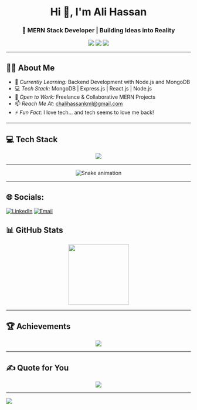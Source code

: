 <!-- Modern GitHub README for Ali Hassan -->

<h1 align="center">Hi 👋, I'm Ali Hassan</h1>
<h3 align="center">🚀 MERN Stack Developer | Building Ideas into Reality</h3>

<p align="center">
  <a href="mailto:chalihassankml@gmail.com"><img src="https://img.shields.io/badge/Email-red?style=for-the-badge&logo=gmail&logoColor=white" /></a>
  <a href="https://app.netlify.com/teams/ali78656/projects"><img src="https://img.shields.io/badge/Netlify-blue?style=for-the-badge&logo=netlify&logoColor=white" /></a>
  <a href="https://www.linkedin.com/in/ali-hassan-42256ali/"><img src="https://img.shields.io/badge/LinkedIn-blue?style=for-the-badge&logo=linkedin&logoColor=white" /></a>
</p>

---

## 👨‍💻 About Me  

- 🌱 *Currently Learning:* Backend Development with Node.js and MongoDB  
- 💻 *Tech Stack:* MongoDB | Express.js | React.js | Node.js  
- 🚀 *Open to Work:* Freelance & Collaborative MERN Projects  
- 📫 *Reach Me At:* chalihassankml@gmail.com  
- ⚡ *Fun Fact:* I love tech... and tech seems to love me back!  


---

## 💻 Tech Stack  
<p align="center">
  <img src="https://skillicons.dev/icons?i=html,css,js,react,redux,tailwind,bootstrap,nodejs,express,mongodb,mysql,git,github,vercel,netlify,cpp" />
</p>

---

<!-- Snake Game Repo View -->

<div align="center">
  <img src="https://profile-readme-generator.com/assets/snake.svg" alt="Snake animation" />
</div>

---

## 🌐 Socials:
[![LinkedIn](https://img.shields.io/badge/LinkedIn-%230077B5.svg?logo=linkedin&logoColor=white)](https://www.linkedin.com/in/ali-hassan-42256ali/)
[![Email](https://img.shields.io/badge/Email-D14836?style=for-the-badge&logo=gmail&logoColor=white)](mailto:chalihassankml@gmail.com)


## 📊 GitHub Stats  
<p align="center">
  <img src="https://github-readme-stats.vercel.app/api?username=Ali78656&theme=tokyonight&hide_border=true&show_icons=true" height="165"/>
</p>

---

## 🏆 Achievements  
<p align="center">
  <img src="https://github-profile-trophy.vercel.app/?username=Ali78656&theme=onedark&no-frame=true&row=1&column=6" />
</p>

---

## ✍ Quote for You  
<p align="center">
  <img src="https://quotes-github-readme.vercel.app/api?type=horizontal&theme=tokyonight" />
</p>

---
[![](https://visitcount.itsvg.in/api?id=Ali78656&icon=0&color=0)](https://visitcount.itsvg.in)
